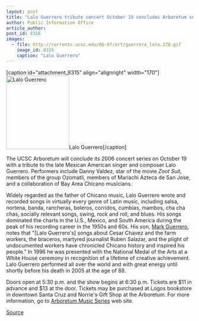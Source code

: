 ```yaml
---
layout: post
title: "Lalo Guerrero tribute concert October 19 concludes Arboretum series"
author: Public Information Office
article_author: 
post_id: 8316
images:
  - file: http://currents.ucsc.edu/06-07/art/guerrero_lalo.170.gif
    image_id: 8315
    caption: "Lalo Guerrero"
---
```


[caption id="attachment_8315" align="alignright" width="170"]<a href="http://dev-ucsc-news.pantheonsite.io/wp-content/uploads/2006/10/guerrero_lalo.170.gif"><img class="size-full wp-image-8315" src="http://dev-ucsc-news.pantheonsite.io/wp-content/uploads/2006/10/guerrero_lalo.170.gif" alt="Lalo Guerrero" width="170" height="199" /></a>Lalo Guerrero[/caption]
<a name="content" id="content"></a>
<p>
  The UCSC Arboretum will conclude its 2006 concert series on October 19 with a tribute to the late Mexican American singer and composer Lalo Guerrero. Performers include Danny Valdez, star of the movie <i>Zoot Suit,</i> members of the group Ozomatli, members of Mariachi Azteca de San Jose, and a collaboration of Bay Area Chicano musicians.
</p>
<p>
  Widely regarded as the father of Chicano music, Lalo Guerrero wrote and recorded songs in virtually every genre of Latin music, including salsa, nortena, banda, rancheras, boleros, corridos, cumbias, mambos, cha cha chas, socially relevant songs, swing, rock and roll, and blues. His songs dominated the charts in the U.S., Mexico, and South America during the peak of his recording career in the 1950s and 60s. His son, <a href="http://markguerrero.net/8.php">Mark Guerrero</a>, notes that "[Lalo Guerrero's] songs about Cesar Chavez and the farm workers, the braceros, martyred journalist Ruben Salazar, and the plight of undocumented workers have chronicled Chicano history and inspired his people." In 1996 he was presented with the National Medal of the Arts at a White House ceremony in recognition of a lifetime of creative achievement. Lalo Guerrero performed all over the world and with great energy until shortly before his death in 2005 at the age of 88.
</p>
<p>
  Doors open at 5:30 p.m. and the show begins at 6:30 p.m. Tickets are $11 in advance and $13 at the door. Tickets may be purchased at Logos bookstore in downtown Santa Cruz and Norrie's Gift Shop at the Arboretum. For more information, go to <a href="http://arboretum.ucsc.edu/music/index.html">Arboretum Music Series</a> web site.
</p>
<p><a href="http://www1.ucsc.edu/currents/06-07/10-16/brief-guerrero.asp" title="Permalink to brief-guerrero">Source</a></p>
